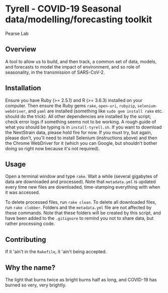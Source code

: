 # Tyrell - COVID-19 Seasonal data/modelling/forecasting toolkit

Pearse Lab

## Overview

A tool to allow us to build, and then track, a common set of data, models, and forecasts to model the impact of environment, and so role of seasonality, in the transmission of SARS-CoV-2.

## Installation

Ensure you have Ruby (>= 2.5.1) and R (>= 3.6.3) installed on your computer. Then ensure the Ruby gems `rake`, `open-uri`, `rubyzip`, `selenium-webdriver`, and `yaml` are installed (something like `sudo gem install rake` etc. should do the trick). All other dependencies are installed by the script; check error logs if something seems not to be working. A rough guide of what you should be typing is in `install-tyrell.sh`. If you want to download the NextStrain data, please hold fire for now. If you must try, but again, please don't, you'll need to install Selenium (instructions above) and then the Chrome WebDriver for it (which you can Google, but shouldn't bother doing so right now because it's not required).

## Usage

Open a terminal window and type `rake`. Wait a while (several gigabytes of data are downloaded and processed). Note that `metadata.yml` is updated every time new files are downloaded, time-stamping everything with when it was accessed.

To delete processed files, run `rake clean`. To delete all downloaded files, run `rake clobber`. Folders and the `metadata.yml` file are not affected by these commands. Note that these folders will be created by this script, and have been added to the `.gitignore` to remind you not to share data, but rather processing code.

## Contributing

If it 'ain't in the `Rakefile`, it 'ain't being accepted.

## Why the name?

The light that burns twice as bright burns half as long, and COVID-19 has burned so very, very brightly.
